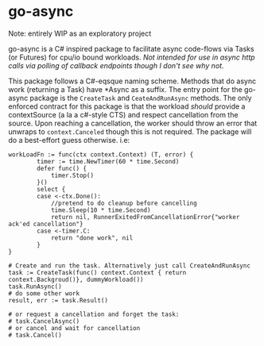# go-async
Note: entirely WIP as an exploratory project

go-async is a C# inspired package to facilitate async code-flows via Tasks (or Futures) for cpu/io bound workloads. *Not intended for use in async http calls via polling of callback endpoints though I don't see why not.*

This package follows a C#-eqsque naming scheme. Methods that do async work (returning a Task) have *Async as a suffix.
The entry point for the go-async package is the `CreateTask` and `CeateAndRunAsync` methods. The only enforced contract for this package is that the workload *should* provide a contextSource (a la a c#-style CTS) and respect cancellation from the source.
Upon reaching a cancellation, the worker should throw an error that unwraps to `context.Canceled` though this is not required. The package will do a best-effort guess otherwise.
i.e:

```
workLoadFn := func(ctx context.Context) (T, error) {
		timer := time.NewTimer(60 * time.Second)
		defer func() {
			timer.Stop()
		}()
		select {
		case <-ctx.Done():
			//pretend to do cleanup before cancelling
			time.Sleep(10 * time.Second)
			return nil, RunnerExitedFromCancellationError{"worker ack'ed cancellation"}
		case <-timer.C:
			return "done work", nil
		}
}

# Create and run the task. Alternatively just call CreateAndRunAsync
task := CreateTask(func() context.Context { return context.Backgroud()}, dummyWorkload())
task.RunAsync()
# do some other work 
result, err := task.Result()

# or request a cancellation and forget the task:
# task.CancelAsync()
# or cancel and wait for cancellation
# task.Cancel()

```


